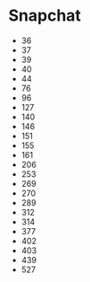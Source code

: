 # Snapchat

- 36
- 37
- 39
- 40
- 44
- 76
- 96
- 127
- 140
- 146
- 151
- 155
- 161
- 206
- 253
- 269
- 270
- 289
- 312
- 314
- 377
- 402
- 403
- 439
- 527